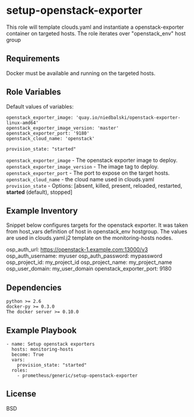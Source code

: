 setup-openstack-exporter
=========

This role will template clouds.yaml and instantiate a openstack-exporter container on targeted hosts. The role iterates over "openstack_env" host group

Requirements
------------

Docker must be available and running on the targeted hosts.

Role Variables
--------------
Default values of variables:
```
openstack_exporter_image: 'quay.io/niedbalski/openstack-exporter-linux-amd64'
openstack_exporter_image_version: 'master'
openstack_exporter_port: '9180'
openstack_cloud_name: 'openstack'

provision_state: "started"
```
`openstack_exporter_image` - The openstack exporter image to deploy.
`openstack_exporter_image_version` - The image tag to deploy.
`openstack_exporter_port` - The port to expose on the target hosts.
`openstack_cloud_name` - the cloud name used in clouds.yaml
`provision_state` - Options: [absent, killed, present, reloaded, restarted, **started** (default), stopped]

Example Inventory
-----------------

Snippet below configures targets for the openstack exporter. It was taken from host_vars definition of host in openstack_env hostgroup. The values are used in clouds.yaml.j2 template on the monitoring-hosts nodes.

osp_auth_url: https://openstack-1.example.com:13000/v3
osp_auth_username: myuser
osp_auth_password: mypassword
osp_project_id: my_project_id
osp_project_name: my_project_name
osp_user_domain: my_user_domain
openstack_exporter_port: 9180


Dependencies
------------
```
python >= 2.6
docker-py >= 0.3.0
The docker server >= 0.10.0
```

Example Playbook
----------------
```
- name: Setup openstack exporters
  hosts: monitoring-hosts
  become: True
  vars:
    provision_state: "started"
  roles:
    - prometheus/generic/setup-openstack-exporter
```

License
-------

BSD
